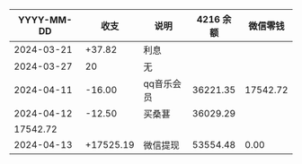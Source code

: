 
| YYYY-MM-DD |   收支    |  说明   | 4216 余额 | 微信零钱 |
| ---------- | ----- | --- | --- | ---- |
| 2024-03-21 | +37.82 | 利息  |
| 2024-03-27 | 20    |   无  |
| 2024-04-11 | -16.00 | qq音乐会员 | 36221.35 | 17542.72 |
| 2024-04-12 | -12.50 | 买桑葚 | 36029.29
17542.72 |
| 2024-04-13 | +17525.19 | 微信提现 | 53554.48 | 0.00 |
